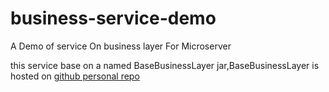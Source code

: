 # business-service-demo
A Demo of service On business layer For Microserver

this service base on a named BaseBusinessLayer jar,BaseBusinessLayer is hosted on [github personal repo](https://github.com/hejian-newRobot/BaseBusinessLayer)
